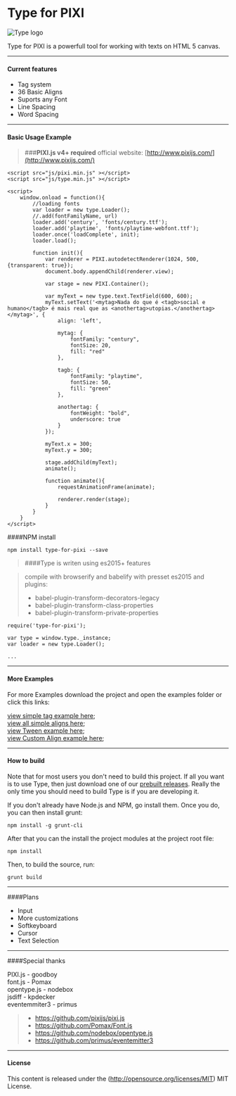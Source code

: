 Type for PIXI
===================

![Type logo](http://www.studiokori.com.br/Type_logo.png)

Type for PIXI is a powerfull tool for working with texts on HTML 5 canvas.


-------------

#### Current features


- Tag system
- 36 Basic Aligns
- Suports any Font
- Line Spacing
- Word Spacing

-------------

#### Basic Usage Example

> ###**PIXI.js v4+ required**
> official website: [http://www.pixijs.com/](http://www.pixijs.com/)

```
<script src="js/pixi.min.js" ></script>
<script src="js/type.min.js" ></script>
```

```
<script>
	window.onload = function(){
		//loading fonts
		var loader = new type.Loader();
		//.add(fontFamilyName, url)
		loader.add('century', 'fonts/century.ttf');
		loader.add('playtime', 'fonts/playtime-webfont.ttf');
		loader.once('loadComplete', init);
		loader.load();

		function init(){
			var renderer = PIXI.autodetectRenderer(1024, 500, {transparent: true});
			document.body.appendChild(renderer.view);

			var stage = new PIXI.Container();

			var myText = new type.text.TextField(600, 600);
            myText.setText('<mytag>Nada do que é <tagb>social e humano</tagb> é mais real que as <anothertag>utopias.</anothertag></mytag>', {
                align: 'left',

                mytag: {
                    fontFamily: "century",
                    fontSize: 20,
                    fill: "red"
                },

                tagb: {
                    fontFamily: "playtime",
                    fontSize: 50,
                    fill: "green"
                },

                anothertag: {
                    fontWeight: "bold",
                    underscore: true
                }
            });

			myText.x = 300;
			myText.y = 300;

			stage.addChild(myText);
			animate();

			function animate(){
				requestAnimationFrame(animate);

				renderer.render(stage);
			}
		}
	}
</script>
```
####NPM install

```
npm install type-for-pixi --save
```

> ####Type is writen using es2015+ features

> compile with browserify and babelify with presset es2015 and plugins:
> - babel-plugin-transform-decorators-legacy
> - babel-plugin-transform-class-properties
> - babel-plugin-transform-private-properties

```
require('type-for-pixi');

var type = window.type._instance;
var loader = new type.Loader();

...
```

-------------

#### More Examples

For more Examples download the project and open the examples folder or click this links:  


[view simple tag example here](http://www.studiokori.com.br/typeExample/example1/);  
[view all simple aligns here](http://www.studiokori.com.br/typeExample/example2/);  
[view Tween example here](http://www.studiokori.com.br/typeExample/example3/);  
[view Custom Align example here](http://www.studiokori.com.br/typeExample/example4);  


-------------

#### How to build

Note that for most users you don't need to build this project. If all you want is to use Type, then
just download one of our [prebuilt releases](https://gitlab.com/lab_de_ideias/Type/tree/master/bin). Really
the only time you should need to build Type is if you are developing it.

If you don't already have Node.js and NPM, go install them. Once you do, you can then install grunt:

    npm install -g grunt-cli

After that you can the install the project modules at the project root file:

    npm install

Then, to build the source, run:

    grunt build

-------------

####Plans

- Input
- More customizations
- Softkeyboard
- Cursor
- Text Selection

-------------

####Special thanks

PIXI.js - goodboy  
font.js - Pomax  
opentype.js - nodebox  
jsdiff - kpdecker  
eventemmiter3 - primus  

> - https://github.com/pixijs/pixi.js
> - https://github.com/Pomax/Font.js
> - https://github.com/nodebox/opentype.js
> - https://github.com/primus/eventemitter3

-------------

#### License

This content is released under the (http://opensource.org/licenses/MIT) MIT License.
